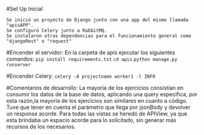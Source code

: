 #Set Up Inicial

    Se inició un proyecto de Django junto con una app del mismo llamada "apisAPP".
    Se configuró Celery junto a RabbitMQ.
    Se instalaron otras dependencias para el funcionamiento general como "djangoRest" o "request"


#Encender el servidor:
    En la carpeta de apis ejecutar los siguientes comandos:
    ```pip install requirements.txt```
    ```cd apis```
    ```python manage.py runserver```

#Encender Celery:
    ```celery -A projectname worker1 -l INFO```


#Comentarios de desarrollo:
    La mayoría de los ejercicios consistían en consumir los datos de la base de datos, aplicando una query especifica, por esta razón,la mayoría de los ejercicios son similares en cuanto a código. Tuve que tener en cuenta el parámetro que llega por jsonBody y devolver un response acorde.
    Para todas las vistas se heredó de APIView, ya que esta brindaba un espacio acorde para lo solicitado, sin generar más recursos de los necesarios.
    